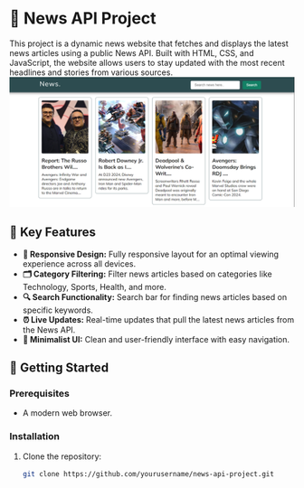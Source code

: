 # 📰 News API Project

This project is a dynamic news website that fetches and displays the latest news articles using a public News API. Built with HTML, CSS, and JavaScript, the website allows users to stay updated with the most recent headlines and stories from various sources.
![desktop-design](desktop-design)

## 🌟 Key Features
- **📱 Responsive Design:** Fully responsive layout for an optimal viewing experience across all devices.
- **🗂️ Category Filtering:** Filter news articles based on categories like Technology, Sports, Health, and more.
- **🔍 Search Functionality:** Search bar for finding news articles based on specific keywords.
- **⏰ Live Updates:** Real-time updates that pull the latest news articles from the News API.
- **🎨 Minimalist UI:** Clean and user-friendly interface with easy navigation.

## 🚀 Getting Started

### Prerequisites
- A modern web browser.

### Installation
1. Clone the repository:
   ```bash
   git clone https://github.com/yourusername/news-api-project.git

